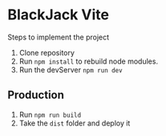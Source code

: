 # BlackJack Vite

Steps to implement the project

1. Clone repository
2. Run ```npm install``` to rebuild node modules.
3. Run the devServer ```npm run dev```

## Production

1. Run ```npm run build```
2. Take the ```dist``` folder and deploy it
